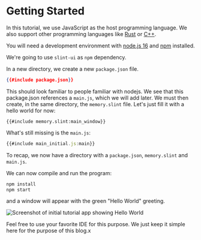# Getting Started

In this tutorial, we use JavaScript as the host programming language. We also support other programming languages like
[Rust](https://slint-ui.com/docs/rust/slint/) or [C++](https://slint-ui.com/docs/cpp/).

You will need a development environment with [node.js 16](https://nodejs.org/download/release/v16.19.1/) and [npm](https://www.npmjs.com/) installed.

We're going to use `slint-ui` as `npm` dependency.

In a new directory, we create a new `package.json` file.

```json
{{#include package.json}}
```

This should look familiar to people familiar with nodejs. We see that this package.json
references a `main.js`, which we will add later. We must then create, in the same directory,
the `memory.slint` file. Let's just fill it with a hello world for now:

```slint
{{#include memory.slint:main_window}}
```

What's still missing is the `main.js`:

```js
{{#include main_initial.js:main}}
```

To recap, we now have a directory with a `package.json`, `memory.slint` and `main.js`.

We can now compile and run the program:

```sh
npm install
npm start
```

and a window will appear with the green "Hello World" greeting.

![Screenshot of initial tutorial app showing Hello World](https://slint-ui.com/blog/memory-game-tutorial/getting-started.png "Hello World")

Feel free to use your favorite IDE for this purpose.
We just keep it simple here for the purpose of this blog.x